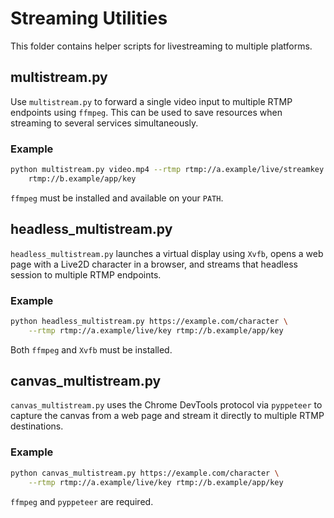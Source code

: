 # Streaming Utilities

This folder contains helper scripts for livestreaming to multiple platforms.

## multistream.py

Use `multistream.py` to forward a single video input to multiple RTMP
endpoints using `ffmpeg`. This can be used to save resources when streaming to
several services simultaneously.

### Example

```bash
python multistream.py video.mp4 --rtmp rtmp://a.example/live/streamkey \
    rtmp://b.example/app/key
```

`ffmpeg` must be installed and available on your `PATH`.

## headless_multistream.py

`headless_multistream.py` launches a virtual display using `Xvfb`, opens a web page with a Live2D character in a browser, and streams that headless session to multiple RTMP endpoints.

### Example

```bash
python headless_multistream.py https://example.com/character \
    --rtmp rtmp://a.example/live/key rtmp://b.example/app/key
```

Both `ffmpeg` and `Xvfb` must be installed.

## canvas_multistream.py

`canvas_multistream.py` uses the Chrome DevTools protocol via `pyppeteer` to
capture the canvas from a web page and stream it directly to multiple RTMP
destinations.

### Example

```bash
python canvas_multistream.py https://example.com/character \
    --rtmp rtmp://a.example/live/key rtmp://b.example/app/key
```

`ffmpeg` and `pyppeteer` are required.
